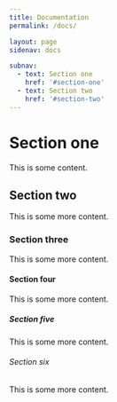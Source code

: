 ```yaml
---
title: Documentation
permalink: /docs/

layout: page
sidenav: docs

subnav:
  - text: Section one
    href: '#section-one'
  - text: Section two
    href: '#section-two'
---
```


# Section one

This is some content.

## Section two

This is some more content.

### Section three

This is some more content.

#### Section four

This is some more content.

##### Section five

This is some more content.

###### Section six

This is some more content.
